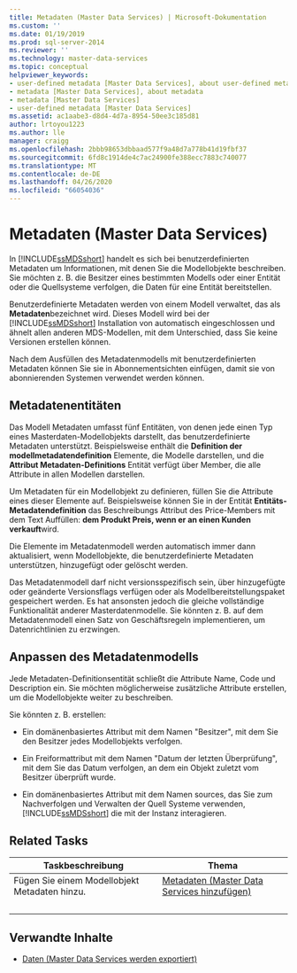 ```yaml
---
title: Metadaten (Master Data Services) | Microsoft-Dokumentation
ms.custom: ''
ms.date: 01/19/2019
ms.prod: sql-server-2014
ms.reviewer: ''
ms.technology: master-data-services
ms.topic: conceptual
helpviewer_keywords:
- user-defined metadata [Master Data Services], about user-defined metadata
- metadata [Master Data Services], about metadata
- metadata [Master Data Services]
- user-defined metadata [Master Data Services]
ms.assetid: ac1aabe3-d8d4-4d7a-8954-50ee3c185d81
author: lrtoyou1223
ms.author: lle
manager: craigg
ms.openlocfilehash: 2bbb98653dbbaad577f9a48d7a778b41d19fbf37
ms.sourcegitcommit: 6fd8c1914de4c7ac24900fe388ecc7883c740077
ms.translationtype: MT
ms.contentlocale: de-DE
ms.lasthandoff: 04/26/2020
ms.locfileid: "66054036"
---
```

# <a name="metadata-master-data-services"></a>Metadaten (Master Data Services)
  In [!INCLUDE[ssMDSshort](../includes/ssmdsshort-md.md)] handelt es sich bei benutzerdefinierten Metadaten um Informationen, mit denen Sie die Modellobjekte beschreiben. Sie möchten z. B. die Besitzer eines bestimmten Modells oder einer Entität oder die Quellsysteme verfolgen, die Daten für eine Entität bereitstellen.  
  
 Benutzerdefinierte Metadaten werden von einem Modell verwaltet, das als **Metadaten**bezeichnet wird. Dieses Modell wird bei der [!INCLUDE[ssMDSshort](../includes/ssmdsshort-md.md)] Installation von automatisch eingeschlossen und ähnelt allen anderen MDS-Modellen, mit dem Unterschied, dass Sie keine Versionen erstellen können.  
  
 Nach dem Ausfüllen des Metadatenmodells mit benutzerdefinierten Metadaten können Sie sie in Abonnementsichten einfügen, damit sie von abonnierenden Systemen verwendet werden können.  
  
## <a name="metadata-entities"></a>Metadatenentitäten  
 Das Modell Metadaten umfasst fünf Entitäten, von denen jede einen Typ eines Masterdaten-Modellobjekts darstellt, das benutzerdefinierte Metadaten unterstützt. Beispielsweise enthält die **Definition der modellmetadatendefinition** Elemente, die Modelle darstellen, und die **Attribut Metadaten-Definitions** Entität verfügt über Member, die alle Attribute in allen Modellen darstellen.  
  
 Um Metadaten für ein Modellobjekt zu definieren, füllen Sie die Attribute eines dieser Elemente auf. Beispielsweise können Sie in der Entität **Entitäts-Metadatendefinition** das Beschreibungs Attribut des Price-Members mit dem Text Auffüllen: **dem Produkt Preis, wenn er an einen Kunden verkauft**wird.  
  
 Die Elemente im Metadatenmodell werden automatisch immer dann aktualisiert, wenn Modellobjekte, die benutzerdefinierte Metadaten unterstützen, hinzugefügt oder gelöscht werden.  
  
 Das Metadatenmodell darf nicht versionsspezifisch sein, über hinzugefügte oder geänderte Versionsflags verfügen oder als Modellbereitstellungspaket gespeichert werden. Es hat ansonsten jedoch die gleiche vollständige Funktionalität anderer Masterdatenmodelle. Sie könnten z. B. auf dem Metadatenmodell einen Satz von Geschäftsregeln implementieren, um Datenrichtlinien zu erzwingen.  
  
## <a name="customizing-your-metadata-model"></a>Anpassen des Metadatenmodells  
 Jede Metadaten-Definitionsentität schließt die Attribute Name, Code und Description ein. Sie möchten möglicherweise zusätzliche Attribute erstellen, um die Modellobjekte weiter zu beschreiben.  
  
 Sie könnten z. B. erstellen:  
  
-   Ein domänenbasiertes Attribut mit dem Namen "Besitzer", mit dem Sie den Besitzer jedes Modellobjekts verfolgen.  
  
-   Ein Freiformattribut mit dem Namen "Datum der letzten Überprüfung", mit dem Sie das Datum verfolgen, an dem ein Objekt zuletzt vom Besitzer überprüft wurde.  
  
-   Ein domänenbasiertes Attribut mit dem Namen sources, das Sie zum Nachverfolgen und Verwalten der Quell Systeme verwenden, [!INCLUDE[ssMDSshort](../includes/ssmdsshort-md.md)] die mit der Instanz interagieren.  
  
## <a name="related-tasks"></a>Related Tasks  
  
|Taskbeschreibung|Thema|  
|----------------------|-----------|  
|Fügen Sie einem Modellobjekt Metadaten hinzu.|[Metadaten &#40;Master Data Services hinzufügen&#41;](add-metadata-master-data-services.md)
|&nbsp;|&nbsp;|
  
## <a name="related-content"></a>Verwandte Inhalte  
  
-   [Daten &#40;Master Data Services werden exportiert&#41;](overview-exporting-data-master-data-services.md)  
  
  
